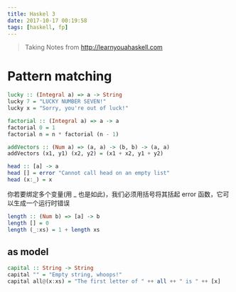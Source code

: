 ```yaml
---
title: Haskel 3
date: 2017-10-17 00:19:58
tags: [haskell, fp]
---
```

> Taking Notes from http://learnyouahaskell.com

# Pattern matching
```haskell
lucky :: (Integral a) => a -> String
lucky 7 = "LUCKY NUMBER SEVEN!"
lucky x = "Sorry, you're out of luck!"

factorial :: (Integral a) => a -> a
factorial 0 = 1
factorial n = n * factorial (n - 1)

addVectors :: (Num a) => (a, a) -> (b, b) -> (a, a)
addVectors (x1, y1) (x2, y2) = (x1 + x2, y1 + y2)
```
```haskell
head :: [a] -> a
head [] = error "Cannot call head on an empty list"
head (x:_) = x
```
你若要绑定多个变量(用 _ 也是如此)，我们必须用括号将其括起
error 函数，它可以生成一个运行时错误

```haskell
length :: (Num b) => [a] -> b
length [] = 0
length (_:xs) = 1 + length xs
```

## as model
```haskell
capital :: String -> String  
capital "" = "Empty string, whoops!"  
capital all@(x:xs) = "The first letter of " ++ all ++ " is " ++ [x]
```